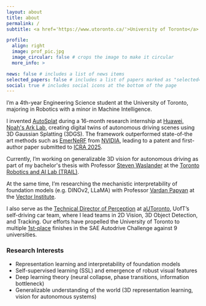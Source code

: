 ```yaml
---
layout: about
title: about
permalink: /
subtitle: <a href='https://www.utoronto.ca/'>University of Toronto</a>. Engineering Science.

profile:
  align: right
  image: prof_pic.jpg
  image_circular: false # crops the image to make it circular
  more_info: >

news: false # includes a list of news items
selected_papers: false # includes a list of papers marked as "selected={true}"
social: true # includes social icons at the bottom of the page
---
```


I’m a 4th-year Engineering Science student at the University of Toronto, majoring in Robotics with a minor in Machine Intelligence.

I invented [AutoSplat](https://autosplat.github.io/) during a 16-month research internship at [Huawei, Noah's Ark Lab](http://dev3.noahlab.com.hk/), creating digital twins of autonomous driving scenes using 3D Gaussian Splatting (3DGS). The framework outperformed state-of-the art methods such as [EmerNeRF](https://emernerf.github.io/) from [NVIDIA](https://research.nvidia.com/labs/toronto-ai/), leading to a patent and first-author paper submitted to [ICRA 2025](https://2025.ieee-icra.org/).

Currently, I’m working on generalizable 3D vision for autonomous driving as part of my bachelor's thesis with Professor [Steven Waslander](https://www.trailab.utias.utoronto.ca/steven-waslander) at the [Toronto Robotics and AI Lab (TRAIL)](https://www.trailab.utias.utoronto.ca/).

At the same time, I’m researching the mechanistic interpretability of foundation models (e.g. DINOv2, LLaMA) with Professor [Vardan Papyan](https://sites.google.com/view/vardan-papyan/home) at the [Vector Institute](https://vectorinstitute.ai/). 

I also serve as the [Technical Director of Perception](https://www.autodrive.utoronto.ca/our-team) at [aUToronto](https://www.autodrive.utoronto.ca/), UofT’s self-driving car team, where I lead teams in 2D Vision, 3D Object Detection, and Tracking. Our efforts have propelled the University of Toronto to multiple [1st-place](https://www.utoronto.ca/news/u-t-team-takes-top-spot-self-driving-car-challenge-6th-time-7-years#:~:text=Latest%20news-,U%20of%20T%20team%20takes%20top%20spot%20in%20self%2Ddriving,6th%20time%20in%207%20years&text=A%20team%20from%20the%20University,American%20self%2Ddriving%20car%20competition.) finishes in the SAE Autodrive Challenge against 9 universities.

### Research Interests
- Representation learning and interpretability of foundation models
- Self-supervised learning (SSL) and emergence of robust visual features
- Deep learning theory (neural collapse, phase transitions, information bottleneck)
- Generalizable understanding of the world (3D representation learning, vision for autonomous systems)
